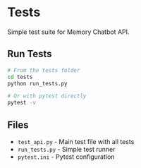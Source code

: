 # Tests

Simple test suite for Memory Chatbot API.

## Run Tests

```bash
# From the tests folder
cd tests
python run_tests.py

# Or with pytest directly
pytest -v
```

## Files

- `test_api.py` - Main test file with all tests
- `run_tests.py` - Simple test runner
- `pytest.ini` - Pytest configuration 